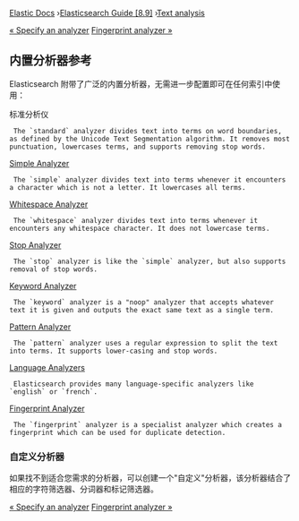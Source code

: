 

[Elastic Docs](/guide/) ›[Elasticsearch Guide [8.9]](index.md) ›[Text
analysis](analysis.md)

[« Specify an analyzer](specify-analyzer.md) [Fingerprint analyzer
»](analysis-fingerprint-analyzer.md)

## 内置分析器参考

Elasticsearch 附带了广泛的内置分析器，无需进一步配置即可在任何索引中使用：

标准分析仪

     The `standard` analyzer divides text into terms on word boundaries, as defined by the Unicode Text Segmentation algorithm. It removes most punctuation, lowercases terms, and supports removing stop words. 
[Simple Analyzer](analysis-simple-analyzer.html "Simple analyzer")

     The `simple` analyzer divides text into terms whenever it encounters a character which is not a letter. It lowercases all terms. 
[Whitespace Analyzer](analysis-whitespace-analyzer.html "Whitespace analyzer")

     The `whitespace` analyzer divides text into terms whenever it encounters any whitespace character. It does not lowercase terms. 
[Stop Analyzer](analysis-stop-analyzer.html "Stop analyzer")

     The `stop` analyzer is like the `simple` analyzer, but also supports removal of stop words. 
[Keyword Analyzer](analysis-keyword-analyzer.html "Keyword analyzer")

     The `keyword` analyzer is a "noop" analyzer that accepts whatever text it is given and outputs the exact same text as a single term. 
[Pattern Analyzer](analysis-pattern-analyzer.html "Pattern analyzer")

     The `pattern` analyzer uses a regular expression to split the text into terms. It supports lower-casing and stop words. 
[Language Analyzers](analysis-lang-analyzer.html "Language analyzers")

     Elasticsearch provides many language-specific analyzers like `english` or `french`. 
[Fingerprint Analyzer](analysis-fingerprint-analyzer.html "Fingerprint
analyzer")

     The `fingerprint` analyzer is a specialist analyzer which creates a fingerprint which can be used for duplicate detection. 

### 自定义分析器

如果找不到适合您需求的分析器，可以创建一个"自定义"分析器，该分析器结合了相应的字符筛选器、分词器和标记筛选器。

[« Specify an analyzer](specify-analyzer.md) [Fingerprint analyzer
»](analysis-fingerprint-analyzer.md)
